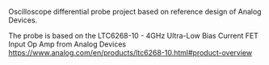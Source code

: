 Oscilloscope differential probe project based on reference design of Analog Devices.

The probe is based on the LTC6268-10 - 4GHz Ultra-Low Bias Current FET Input Op Amp from Analog Devices
https://www.analog.com/en/products/ltc6268-10.html#product-overview
